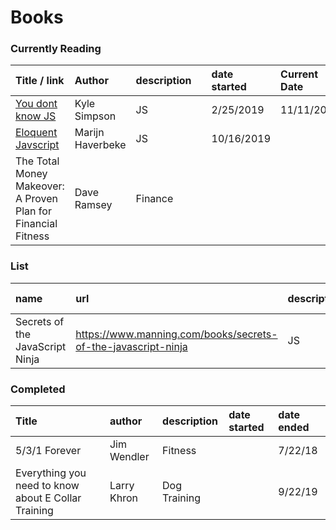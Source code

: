 # Books

### Currently Reading

| Title / link | Author | description |  | date started | Current Date |
| :--- | :--- | :--- | :--- | :--- | :--- |
| [You dont know JS](https://github.com/getify/You-Dont-Know-JS/blob/2nd-ed/objects-classes/ch3.md#configurable) | Kyle Simpson | JS |  | 2/25/2019 | 11/11/2019 |
| [Eloquent Javscript](http://eloquentjavascript.net/00_intro.html) | Marijn Haverbeke | JS |  | 10/16/2019 |  |
| The Total Money Makeover: A Proven Plan for Financial Fitness | Dave Ramsey | Finance |  |  |  |

### List

| name | url | description | date started |
| :--- | :--- | :--- | :--- |
| Secrets of the JavaScript Ninja | https://www.manning.com/books/secrets-of-the-javascript-ninja | JS | 10/23/2019 |

### Completed

| Title | author | description | date started | date ended |
| :--- | :--- | :--- | :--- | :--- |
| 5/3/1 Forever | Jim Wendler | Fitness |  | 7/22/18 |
| Everything you need to know about E Collar Training  | Larry Khron | Dog Training |  | 9/22/19 |

